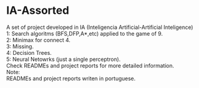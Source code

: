 # IA-Assorted
A set of project developed in IA (Inteligencia Artificial-Artificial Inteligence)
1: Search algoritms (BFS,DFP,A*,etc) applied to the game of 9.<br>
2: Minimax for connect 4.<br>
3: Missing.<br>
4: Decision Trees.<br>
5: Neural Netowrks (just a single perceptron).<br>
Check READMEs and project reports for more detailed information.<br>
Note:<br>
READMEs and project reports writen in portuguese.<br>
